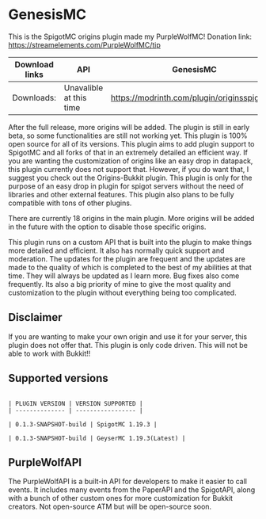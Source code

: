 # GenesisMC 

This is the SpigotMC origins plugin made my PurpleWolfMC! 
Donation link: https://streamelements.com/PurpleWolfMC/tip

| Download links | API | GenesisMC |
| -------------- | --- | ---------------- |
| Downloads: | Unavalible at this time | https://modrinth.com/plugin/originsspigotmc |




After the full release, more origins will be added. The plugin is still in early beta, so some functionalities are still not working yet. This plugin is 100% open source for all of its versions. This plugin aims to add plugin support to SpigotMC and all forks of that in an extremely detailed an efficient way. If you are wanting the customization of origins like an easy drop in datapack, this plugin currently does not support that. However, if you do want that, I suggest you check out the Origins-Bukkit plugin. This plugin is only for the purpose of an easy drop in plugin for spigot servers without the need of libraries and other external features. This plugin also plans to be fully compatible with tons of other plugins. 

There are currently 18 origins in the main plugin. More origins will be added in the future with the option to disable those specific origins. 

This plugin runs on a custom API that is built into the plugin to make things more detailed and efficient. It also has normally quick support and moderation. The updates for the plugin are frequent and the updates are made to the quality of which is completed to the best of my abilities at that time. They will always be updated as I learn more. Bug fixes also come frequently. Its also a big priority of mine to give the most quality and customization to the plugin without everything being too complicated. 

## Disclaimer 

If you are wanting to make your own origin and use it for your server, this plugin does not offer that. This plugin is only code driven. This will not be able to work with Bukkit!! 

## Supported versions 
~~~~~~

| PLUGIN VERSION | VERSION SUPPORTED |
| -------------- | ----------------- | 

| 0.1.3-SNAPSHOT-build | SpigotMC 1.19.3 | 

| 0.1.3-SNAPSHOT-build | GeyserMC 1.19.3(Latest) | 

~~~~~~


## PurpleWolfAPI 

The PurpleWolfAPI is a built-in API for developers to make it easier to call events. It includes many events from the PaperAPI and the SpigotAPI, along with a bunch of other custom ones for more customization for Bukkit creators. Not open-source ATM but will be open-source soon. 


























































